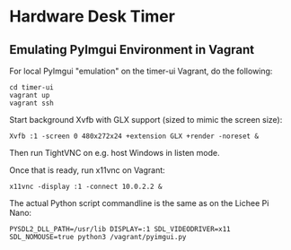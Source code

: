 # Hardware Desk Timer

## Emulating PyImgui Environment in Vagrant

For local PyImgui "emulation" on the timer-ui Vagrant, do the following:

```
cd timer-ui
vagrant up
vagrant ssh
```

Start background Xvfb with GLX support (sized to mimic the screen size):

```
Xvfb :1 -screen 0 480x272x24 +extension GLX +render -noreset &
```

Then run TightVNC on e.g. host Windows in listen mode.

Once that is ready, run x11vnc on Vagrant:

```
x11vnc -display :1 -connect 10.0.2.2 &
```

The actual Python script commandline is the same as on the Lichee Pi Nano:

```
PYSDL2_DLL_PATH=/usr/lib DISPLAY=:1 SDL_VIDEODRIVER=x11 SDL_NOMOUSE=true python3 /vagrant/pyimgui.py
```
